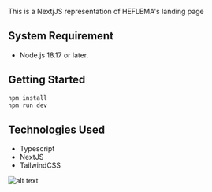 This is a NextjJS representation of HEFLEMA's landing page

## System Requirement
- Node.js 18.17 or later.

## Getting Started


```bash
npm install
npm run dev
```

## Technologies Used
- Typescript
- NextJS
- TailwindCSS

![alt text](https://github.com/benzics/hayok-frontend/blob/public/heflema_landing.png?raw=true)